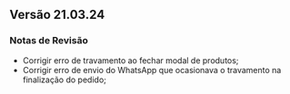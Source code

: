 ## Versão 21.03.24
### Notas de Revisão

- Corrigir erro de travamento ao fechar modal de produtos;
- Corrigir erro de envio do WhatsApp que ocasionava o travamento na finalização do pedido;
